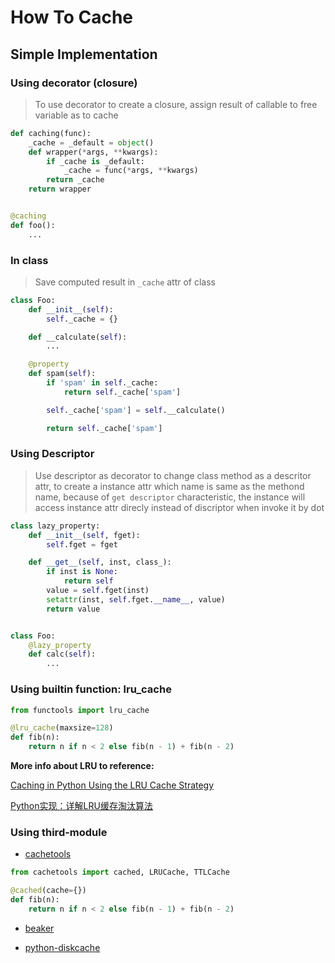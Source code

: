 # How To Cache

## Simple Implementation

### Using decorator (closure)

> To use decorator to create a closure, assign result of callable to free variable as to cache

~~~python
def caching(func):
    _cache = _default = object()
    def wrapper(*args, **kwargs):
        if _cache is _default:
            _cache = func(*args, **kwargs)
        return _cache
    return wrapper


@caching
def foo():
    ...
~~~

### In class

> Save computed result in `_cache` attr of class

~~~python
class Foo:
    def __init__(self):
        self._cache = {}

    def __calculate(self):
        ...

    @property
    def spam(self):
        if 'spam' in self._cache:
            return self._cache['spam']

        self._cache['spam'] = self.__calculate()

        return self._cache['spam']

~~~

### Using Descriptor

> Use descriptor as decorator to change class method as a descritor attr, to create a instance attr which name is same as the methond name, because of `get descriptor` characteristic, the instance will access instance attr direcly instead of discriptor when invoke it by dot 

~~~python
class lazy_property:
    def __init__(self, fget):
        self.fget = fget

    def __get__(self, inst, class_):
        if inst is None:
            return self
        value = self.fget(inst)
        setattr(inst, self.fget.__name__, value)
        return value


class Foo:
    @lazy_property
    def calc(self):
        ...
~~~

### Using builtin function: lru_cache


~~~python
from functools import lru_cache

@lru_cache(maxsize=128)
def fib(n):
    return n if n < 2 else fib(n - 1) + fib(n - 2)
~~~

**More info about LRU to reference:**

[Caching in Python Using the LRU Cache Strategy](https://realpython.com/lru-cache-python/)

[Python实现：详解LRU缓存淘汰算法](https://mp.weixin.qq.com/s/kB2kaeYaZliDfTxsZ4ONaA)

### Using third-module

- [cachetools](https://github.com/tkem/cachetools)

~~~python
from cachetools import cached, LRUCache, TTLCache

@cached(cache={})
def fib(n):
    return n if n < 2 else fib(n - 1) + fib(n - 2)
~~~

- [beaker](https://github.com/bbangert/beaker)

- [python-diskcache](https://github.com/grantjenks/python-diskcache)

